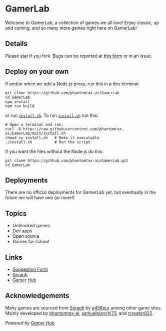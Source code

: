 # GamerLab
Welcome to GamerLab, a collection of games we all love! Enjoy classic, up and coming, and so many more games right here on GamerLab!

## Details
Please star if you fork. Bugs can be reported at [this form](https://docs.google.com/forms/d/e/1FAIpQLSeurvw-RTLQE7AeZkYAURFqvNZsXnOwBKGVhR-7bO_lHFGeDw/viewform?usp=dialog) or in an issue.

## Deploy on your own
If and/or when we add a Node.js proxy, run this in a dev terminal:
```
git clone https://github.com/phantomtax-ai/GamerLab
cd GamerLab
npm install
npm run build
```
or run [`install.sh`](https://github.com/phantomtax-ai/GamerLab/blob/main/install.sh). To run [`install.sh`](https://github.com/phantomtax-ai/GamerLab/blob/main/install.sh) run this:
```
# Open a terminal and run:
curl -O https://raw.githubusercontent.com/phantomtax-ai/GamerLab/main/install.sh
chmod +x install.sh   # Make it executable
./install.sh          # Run the script
```
If you want the files without the Node.js do this:
```
git clone https://github.com/phantomtax-ai/GamerLab.git
cd GamerLab
```

## Deployments
There are no official deployments for GamerLab yet, but eventually in the future we will have one (or more!)

## Topics
- Unblocked games
- Dev apps
- Open source
- Games for school

## Links
- [Suggestion Form](https://docs.google.com/forms/d/e/1FAIpQLSeurvw-RTLQE7AeZkYAURFqvNZsXnOwBKGVhR-7bO_lHFGeDw/viewform?usp=dialog)
- [Seraph](https://www.github.com/a456pur/seraph)
- [Gamer Hub](https://www.github.com/rcreator822/GamerHub)

## Acknowledgements
Many games are sourced from [Seraph](https://www.github.com/a456pur/seraph) by [a456pur](https://www.github.com/a456pur) among other game sites. Mainly developed by [phantomtax-ai](https://www.github.com/phantomtax-ai), [samuelbianchi73](https://www.github.com/samuelbianchi73), and [rcreator822](https://www.github.com/rcreator822).

_Powered by [Gamer Hub](https://www.github.com/rcreator822/GamerHub)_
